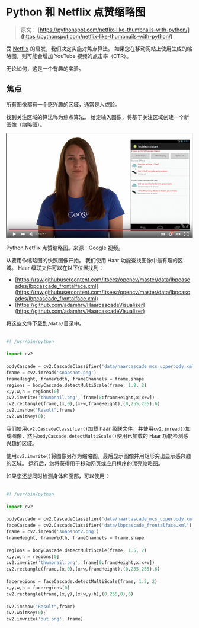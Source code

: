 # Python 和 Netflix 点赞缩略图

> 原文： [https://pythonspot.com/netflix-like-thumbnails-with-python/](https://pythonspot.com/netflix-like-thumbnails-with-python/)

受 [Netflix](https://techblog.netflix.com/2016/03/extracting-image-metadata-at-scale.html) 的启发，我们决定实施对焦点算法。 如果您在移动网站上使用生成的缩略图，则可能会增加 YouTube 视频的点击率（CTR）。

无论如何，这是一个有趣的实验。

## 焦点


所有图像都有一个感兴趣的区域，通常是人或脸。

找到关注区域的算法称为焦点算法。 给定输入图像，将基于关注区域创建一个新图像（缩略图）。

![Netflix like Thumbnails Python](img/4ff0874e193357fd06d6aca13d7dc8c4.jpg)

Python Netflix 点赞缩略图。来源：Google 视频。

从要用作缩略图的快照图像开始。 我们使用 Haar 功能查找图像中最有趣的区域。 Haar 级联文件可以在以下位置找到：

*   [https://raw.githubusercontent.com/Itseez/opencv/master/data/lbpcascades/lbpcascade_frontalface.xml](https://raw.githubusercontent.com/Itseez/opencv/master/data/lbpcascades/lbpcascade_frontalface.xml)
*   [https://github.com/adamhrv/HaarcascadeVisualizer](https://github.com/adamhrv/HaarcascadeVisualizer)

将这些文件下载到`/data/`目录中。

```py

#! /usr/bin/python

import cv2

bodyCascade = cv2.CascadeClassifier('data/haarcascade_mcs_upperbody.xml')
frame = cv2.imread('snapshot.png')
frameHeight, frameWidth, frameChannels = frame.shape
regions = bodyCascade.detectMultiScale(frame, 1.8, 2)
x,y,w,h = regions[0]
cv2.imwrite('thumbnail.png', frame[0:frameHeight,x:x+w])
cv2.rectangle(frame,(x,0),(x+w,frameHeight),(0,255,255),6)
cv2.imshow("Result",frame)
cv2.waitKey(0);

```

我们使用`cv2.CascadeClassifier()`加载 haar 级联文件，并使用`cv2.imread()`加载图像，然后`bodyCascade.detectMultiScale()`使用已加载的 Haar 功能检测感兴趣的区域。

使用`cv2.imwrite()`将图像另存为缩略图，最后显示图像并用矩形突出显示感兴趣的区域。 运行后，您将获得用于移动网页或应用程序的漂亮缩略图。

如果您还想同时检测身体和面部，可以使用：

```py

#! /usr/bin/python

import cv2

bodyCascade = cv2.CascadeClassifier('data/haarcascade_mcs_upperbody.xml')
faceCascade = cv2.CascadeClassifier('data/lbpcascade_frontalface.xml')
frame = cv2.imread('snapshot2.png')
frameHeight, frameWidth, frameChannels = frame.shape

regions = bodyCascade.detectMultiScale(frame, 1.5, 2)
x,y,w,h = regions[0]
cv2.imwrite('thumbnail.png', frame[0:frameHeight,x:x+w])
cv2.rectangle(frame,(x,0),(x+w,frameHeight),(0,255,255),6)

faceregions = faceCascade.detectMultiScale(frame, 1.5, 2)
x,y,w,h = faceregions[0]
cv2.rectangle(frame,(x,y),(x+w,y+h),(0,255,0),6)

cv2.imshow("Result",frame)
cv2.waitKey(0);
cv2.imwrite('out.png', frame)

```